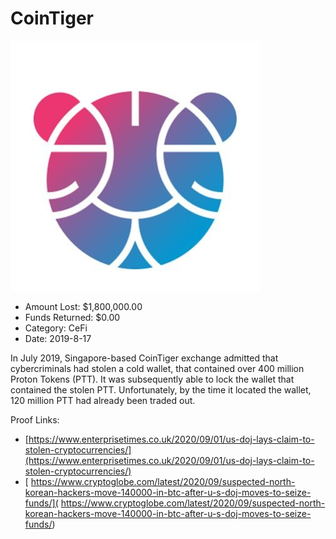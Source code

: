 # CoinTiger
![CoinTiger](/rektimages/CoinTiger.png)
- Amount Lost: $1,800,000.00
- Funds Returned: $0.00
- Category: CeFi
- Date: 2019-8-17

In July 2019, Singapore-based CoinTiger exchange admitted that cybercriminals had stolen a cold wallet, that contained over 400 million Proton Tokens (PTT). It was subsequently able to lock the wallet that contained the stolen PTT.  Unfortunately, by the time it located the wallet, 120 million PTT had already been traded out.


Proof Links:
- [https://www.enterprisetimes.co.uk/2020/09/01/us-doj-lays-claim-to-stolen-cryptocurrencies/](https://www.enterprisetimes.co.uk/2020/09/01/us-doj-lays-claim-to-stolen-cryptocurrencies/)
- [ https://www.cryptoglobe.com/latest/2020/09/suspected-north-korean-hackers-move-140000-in-btc-after-u-s-doj-moves-to-seize-funds/]( https://www.cryptoglobe.com/latest/2020/09/suspected-north-korean-hackers-move-140000-in-btc-after-u-s-doj-moves-to-seize-funds/)


